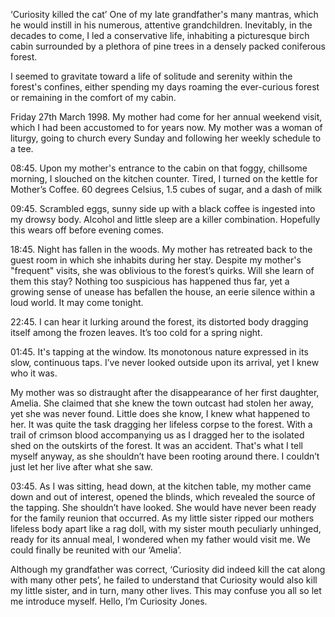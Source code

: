 ‘Curiosity killed the cat’ One of my late grandfather's many mantras, which he would instill in his numerous, attentive grandchildren. Inevitably, in the decades to come, I led a conservative life, inhabiting a picturesque birch cabin surrounded by a plethora of pine trees in a densely packed coniferous forest.

I seemed to gravitate toward a life of solitude and serenity within the forest's confines, either spending my days roaming the ever-curious forest or remaining in the comfort of my cabin. 

Friday 27th March 1998.  My mother had come for her annual weekend visit, which I had been accustomed to for years now. My mother was a woman of liturgy, going to church every Sunday and following her weekly schedule to a tee. 

08:45.  Upon my mother's entrance to the cabin on that foggy, chillsome morning, I slouched on the kitchen counter. Tired, I turned on the kettle for Mother’s Coffee. 60 degrees Celsius, 1.5 cubes of sugar, and a dash of milk 

09:45.  Scrambled eggs, sunny side up with a black coffee is ingested into my drowsy body. Alcohol and little sleep are a killer combination. Hopefully this wears off before evening comes. 

18:45. Night has fallen in the woods. My mother has retreated back to the guest room in which she inhabits during her stay. Despite my mother's "frequent" visits, she was oblivious to the forest’s quirks. Will she learn of them this stay? Nothing too suspicious has happened thus far, yet a growing sense of unease has befallen the house, an eerie silence within a loud world. It may come tonight. 

22:45.   I can hear it lurking around the forest, its distorted body dragging itself among the frozen leaves. It’s too cold for a spring night.

01:45.  It's tapping at the window. Its monotonous nature expressed in its slow, continuous taps. I’ve never looked outside upon its arrival, yet I knew who it was. 

My mother was so distraught after the disappearance of her first daughter, Amelia. She claimed that she knew the town outcast had stolen her away, yet she was never found. Little does she know, I knew what happened to her. It was quite the task dragging her lifeless corpse to the forest. With a trail of crimson blood accompanying us as I dragged her to the isolated shed on the outskirts of the forest. It was an accident. That's what I tell myself anyway, as she shouldn’t have been rooting around there. I couldn’t just let her live after what she saw. 

03:45. As I was sitting, head down, at the kitchen table, my mother came down and out of interest, opened the blinds, which revealed the source of the tapping. She shouldn’t have looked. She would have never been ready for the family reunion that occurred. As my little sister ripped our mothers lifeless body apart like a rag doll, with my sister mouth peculiarly unhinged, ready for its annual meal, I wondered when my father would visit me. We could finally be reunited with our ‘Amelia’.  

Although my grandfather was correct, ‘Curiosity did indeed kill the cat along with many other pets’, he failed to understand that Curiosity would also kill my little sister, and in turn, many other lives. This may confuse you all so let me introduce myself. Hello, I’m Curiosity Jones.